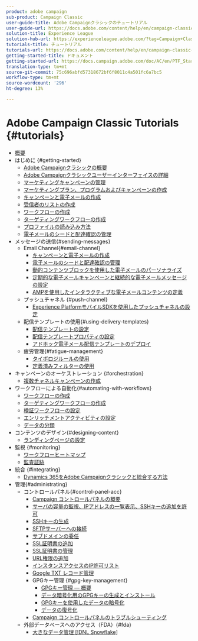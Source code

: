 ```yaml
---
product: adobe campaign
sub-product: Campaign Classic
user-guide-title: Adobe Campaignクラシックのチュートリアル
user-guide-url: https://docs.adobe.com/content/help/en/campaign-classic-learn/tutorials/overview.html
solution-title: Experience League
solution-hub-url: https://experienceleague.adobe.com/?tag=Campaign+Classic#recommended/solutions/campaign
tutorials-title: チュートリアル
tutorials-url: https://docs.adobe.com/content/help/en/campaign-classic-learn/tutorials/overview.html
getting-started-title: ドキュメント
getting-started-url: https://docs.campaign.adobe.com/doc/AC/en/PTF_Starting_with_Adobe_Campaign_About_Adobe_Campaign_Classic.html
translation-type: tm+mt
source-git-commit: 75c696abfd57318672bf6f8011c4a501fc6a7bc5
workflow-type: tm+mt
source-wordcount: '296'
ht-degree: 13%

---
```



# Adobe Campaign Classic Tutorials {#tutorials}

+ [概要](/help/acc/overview.md)
+ はじめに {#getting-started}
   + [Adobe Campaignクラシックの概要](/help/acc/getting-started/introduction-to-adobe-campaign-classic.md)
   + [Adobe Campaignクラシックユーザーインターフェイスの詳細](/help/acc/getting-started/exploring-the-adobe-campaign-classic-user-interface.md)
   + [マーケティングキャンペーンの管理](/help/acc/getting-started/managing-marketing-campaigns.md)
   + [マーケティングプラン、プログラムおよびキャンペーンの作成](/help/acc/getting-started/creating-a-marketing-plan-programs-and-campaigns.md)
   + [キャンペーンと電子メールの作成](/help/acc/getting-started/creating-a-campaign-and-an-email.md)
   + [受信者のリストの作成](/help/acc/getting-started/creating-a-list-of-recipients.md)
   + [ワークフローの作成](/help/acc/automating-with-workflows/creating-a-workflow.md)
   + [ターゲティングワークフローの作成](/help/acc/automating-with-workflows/creating-a-targeting-workflow.md)
   + [プロファイルの読み込み方法](/help/acc/data-management/importing-profiles.md)
   + [電子メールのシードと配達確認の管理](/help/acc/sending-messages/managing-seed-and-proofs.md)
+ メッセージの送信{#sending-messages}
   + Email Channel{#email-channel}
      + [キャンペーンと電子メールの作成](/help/acc/getting-started/creating-a-campaign-and-an-email.md)
      + [電子メールのシードと配達確認の管理](/help/acc/sending-messages/managing-seed-and-proofs.md)
      + [動的コンテンツブロックを使用した電子メールのパーソナライズ](/help/acc/sending-messages/personalization-with-dynamic-content-blocks.md)
      + [定期的な電子メールキャンペーンと継続的な電子メールメッセージの設定](/help/acc/sending-messages/recurring-deliveries.md)
      + [AMPを使用したインタラクティブな電子メールコンテンツの定義](/help/acc/sending-messages/email-channel/defining-interactive-email-content-with-amp.md)
   + プッシュチャネル {#push-channel}
      + [Experience PlatformモバイルSDKを使用したプッシュチャネルの設定](/help/acc/sending-messages/mobile-channel/configure-push-using-aep-mobile-sdk.md)
   + 配信テンプレートの使用{#using-delivery-templates}
      + [配信テンプレートの設定](/help/acc/sending-messages/using-delivery-templates/configuring-a-delivery-template.md)
      + [配信テンプレートプロパティの設定](/help/acc/sending-messages/using-delivery-templates/setting-delivery-template-properties.md)
      + [アドホック電子メール配信テンプレートのデプロイ](/help/acc/sending-messages/using-delivery-templates/deploying-ad-hoc-email-delivery-template.md)
   + 疲労管理{#fatigue-management}
      + [タイポロジルールの使用](/help/acc/sending-messages/fatigue-management/typology-rules-for-fatigue-management.md)
      + [定義済みフィルターの使用](/help/acc/sending-messages/fatigue-management/fatigue-management-using-filters.md)
+ キャンペーンのオーケストレーション {#orchestration}
   + [複数チャネルキャンペーンの作成](/help/acc/orchestrating-campaigns/multi-channel-campaigns.md)
+ ワークフローによる自動化{#automating-with-workflows}
   + [ワークフローの作成](/help/acc/automating-with-workflows/creating-a-workflow.md)
   + [ターゲティングワークフローの作成](/help/acc/automating-with-workflows/creating-a-targeting-workflow.md)
   + [検証ワークフローの設定](/help/acc/automating-with-workflows/validation-flow-configuration.md)
   + [エンリッチメントアクティビティの設定](/help/acc/automating-with-workflows/enrichment-activity.md)
   + [データの分類](/help/acc/data-management/data-segmentation.md)
+ コンテンツのデザイン{#designing-content}
   + [ランディングページの設定](/help/acc/designing-content/configure-landingpages.md)
+ 監視 {#monitoring}
   + [ワークフローヒートマップ](/help/acc/monitoring-campaign-classic/workflow-heatmap.md)
   + [監査証跡](/help/acc/monitoring-campaign-classic/audit-trail.md)
+ 統合 {#integrating}
   + [Dynamics 365をAdobe Campaignクラシックと統合する方法](/help/acc/integrations/dynamics365-integration.md)
+ 管理{#administrating}
   + コントロールパネル{#control-panel-acc}
      + [Campaign コントロールパネルの概要](/help/acc/monitoring-campaign-classic/control-panel/control-panel-overview.md)
      + [サーバの容量の監視、IPアドレスの一覧表示、SSHキーの追加を許可](/help/acc/monitoring-campaign-classic/control-panel/monitoring-server-capacity-allow-listing-adding-ssh-key.md)
      + [SSHキーの生成](/help/acc/monitoring-campaign-classic/control-panel/generate-ssh-key.md)
      + [SFTPサーバーへの接続](/help/acc/monitoring-campaign-classic/control-panel/connect-to-sftp-server.md)
      + [サブドメインの委任](/help/acc/monitoring-campaign-classic/control-panel/subdomain-delegation.md)
      + [SSL証明書の追加](/help/acc/monitoring-campaign-classic/control-panel/adding-ssl-certificates.md)
      + [SSL証明書の管理](/help/acc/monitoring-campaign-classic/control-panel/managing-ssl-certificates.md)
      + [URL権限の追加](/help/acc/monitoring-campaign-classic/control-panel/adding-url-permissions.md)
      + [インスタンスアクセスのIP許可リスト](/help/acc/monitoring-campaign-classic/control-panel/ip-allow-listing.md)
      + [Google TXT レコード管理](/help/acc/monitoring-campaign-classic/control-panel/google-txt-record-management.md)
      + GPGキー管理 {#gpg-key-management}
         + [GPGキー管理 — 概要](/help/acc/monitoring-campaign-classic/control-panel/gpg-key-management/gpg-key-management-overview.md)
         + [データ暗号化用のGPGキーの生成とインストール](/help/acc/monitoring-campaign-classic/control-panel/gpg-key-management/generating-and-installing-gpg-keys-for-data-encryption.md)
         + [GPGキーを使用したデータの暗号化](/help/acc/monitoring-campaign-classic/control-panel/gpg-key-management/using-a-gpg-key-to-encrypt-data.md)
         + [データの復号化](/help/acc/monitoring-campaign-classic/control-panel/gpg-key-management/decrypting-data.md)
      + [Campaign コントロールパネルのトラブルシューティング](/help/acc/monitoring-campaign-classic/control-panel/trouble-shooting.md)
   + 外部データベースへのアクセス（FDA）{#fda}
      + [大きなデータ管理 [!DNL Snowflake]](/help/acc/administrating/snowflake/big-data-segmentation-on-snowflake.md)

